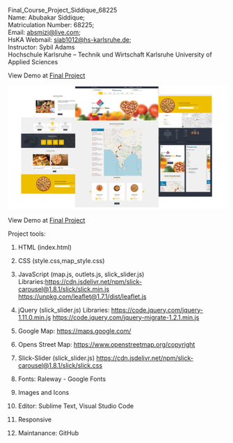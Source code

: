 Final_Course_Project_Siddique_68225 <br>
Name: Abubakar Siddique; <br>
Matriculation Number: 68225; <br>
Email: absmizi@live.com; <br>
HsKA Webmail: siab1012@hs-karlsruhe.de; <br>
Instructor: Sybil Adams <br>
Hochschule Karlsruhe – Technik und Wirtschaft
Karlsruhe University of Applied Sciences

View Demo at <a href="https://absmizi.github.io/Final_Project/">Final Project</a>

<p><a target="_blank" rel="noopener noreferrer" href="https://raw.githubusercontent.com/absmizi/Final_Course_Project/main/Website_Demo.png"><img src="https://raw.githubusercontent.com/absmizi/Final_Course_Project/main/Website_Demo.png" style="max-width:100%;"></a></p>

View Demo at <a href="https://absmizi.github.io/Final_Project/">Final Project</a>

Project tools:

1. 	HTML (index.html)
2.	CSS (style.css,map_style.css)
3.	JavaScript (map.js, outlets.js, slick_slider.js)
		Libraries:https://cdn.jsdelivr.net/npm/slick-carousel@1.8.1/slick/slick.min.js https://unpkg.com/leaflet@1.7.1/dist/leaflet.js

4.	jQuery (slick_slider.js)
		Libraries: https://code.jquery.com/jquery-1.11.0.min.js
		https://code.jquery.com/jquery-migrate-1.2.1.min.js
						
5.	Google Map: https://maps.google.com/

6. 	Opens Street Map: https://www.openstreetmap.org/copyright
	
7. 	Slick-Slider (slick_slider.js) 
	https://cdn.jsdelivr.net/npm/slick-carousel@1.8.1/slick/slick.css
	
8.	Fonts: Raleway - Google Fonts
	
9.	Images and Icons

10.	Editor: Sublime Text, Visual Studio Code

11.	Responsive

12.	Maintanance: GitHub

